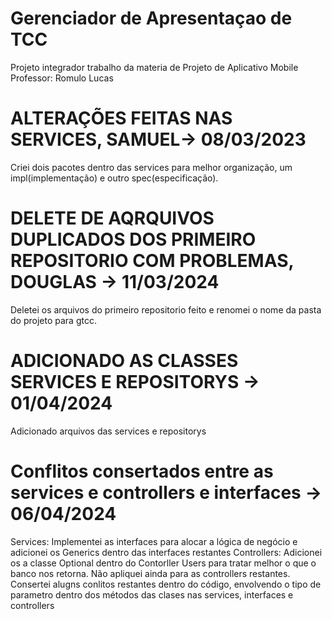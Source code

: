 # Gerenciador de Apresentaçao de TCC
Projeto integrador
trabalho da materia de Projeto de Aplicativo Mobile
Professor:
  Romulo
  Lucas

# ALTERAÇÕES FEITAS NAS SERVICES, SAMUEL-> 08/03/2023
Criei dois pacotes dentro das services para melhor organização, um impl(implementação) e outro spec(especificação).

# DELETE DE AQRQUIVOS DUPLICADOS DOS PRIMEIRO REPOSITORIO COM PROBLEMAS, DOUGLAS -> 11/03/2024
Deletei os arquivos do primeiro repositorio feito e renomei o nome da pasta do projeto para gtcc.

# ADICIONADO AS CLASSES SERVICES E REPOSITORYS -> 01/04/2024
Adicionado arquivos das services e repositorys


# Conflitos consertados entre as services e controllers e interfaces  -> 06/04/2024
Services: Implementei as interfaces para alocar a lógica de negócio e adicionei os Generics dentro das interfaces restantes 
Controllers: Adicionei os a classe Optional dentro do Contorller Users para tratar melhor o que o banco nos retorna. Não apliquei ainda para as controllers restantes.    
Consertei alugns conlitos restantes dentro do código, envolvendo o tipo de parametro dentro dos métodos das clases nas services, interfaces e controllers
